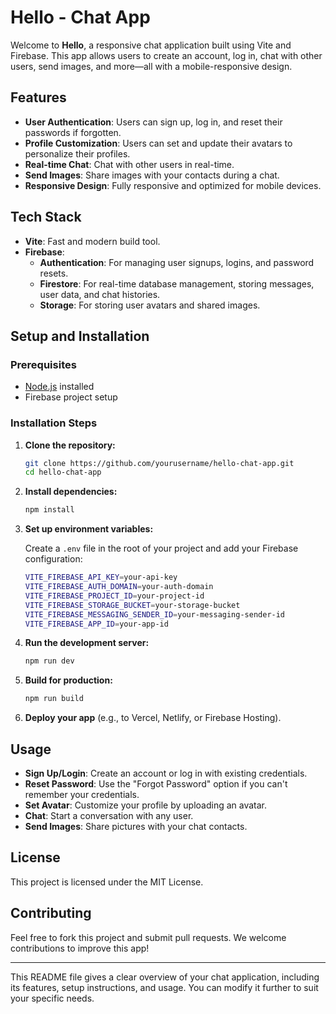 # Hello - Chat App

Welcome to **Hello**, a responsive chat application built using Vite and Firebase. This app allows users to create an account, log in, chat with other users, send images, and more—all with a mobile-responsive design.

## Features

- **User Authentication**: Users can sign up, log in, and reset their passwords if forgotten.
- **Profile Customization**: Users can set and update their avatars to personalize their profiles.
- **Real-time Chat**: Chat with other users in real-time.
- **Send Images**: Share images with your contacts during a chat.
- **Responsive Design**: Fully responsive and optimized for mobile devices.

## Tech Stack

- **Vite**: Fast and modern build tool.
- **Firebase**: 
  - **Authentication**: For managing user signups, logins, and password resets.
  - **Firestore**: For real-time database management, storing messages, user data, and chat histories.
  - **Storage**: For storing user avatars and shared images.

## Setup and Installation

### Prerequisites

- [Node.js](https://nodejs.org/en/) installed
- Firebase project setup

### Installation Steps

1. **Clone the repository:**

   ```bash
   git clone https://github.com/yourusername/hello-chat-app.git
   cd hello-chat-app
   ```

2. **Install dependencies:**

   ```bash
   npm install
   ```

3. **Set up environment variables:**

   Create a `.env` file in the root of your project and add your Firebase configuration:

   ```bash
   VITE_FIREBASE_API_KEY=your-api-key
   VITE_FIREBASE_AUTH_DOMAIN=your-auth-domain
   VITE_FIREBASE_PROJECT_ID=your-project-id
   VITE_FIREBASE_STORAGE_BUCKET=your-storage-bucket
   VITE_FIREBASE_MESSAGING_SENDER_ID=your-messaging-sender-id
   VITE_FIREBASE_APP_ID=your-app-id
   ```

4. **Run the development server:**

   ```bash
   npm run dev
   ```

5. **Build for production:**

   ```bash
   npm run build
   ```

6. **Deploy your app** (e.g., to Vercel, Netlify, or Firebase Hosting).

## Usage

- **Sign Up/Login**: Create an account or log in with existing credentials.
- **Reset Password**: Use the "Forgot Password" option if you can't remember your credentials.
- **Set Avatar**: Customize your profile by uploading an avatar.
- **Chat**: Start a conversation with any user.
- **Send Images**: Share pictures with your chat contacts.

## License

This project is licensed under the MIT License.

## Contributing

Feel free to fork this project and submit pull requests. We welcome contributions to improve this app!

---

This README file gives a clear overview of your chat application, including its features, setup instructions, and usage. You can modify it further to suit your specific needs.
